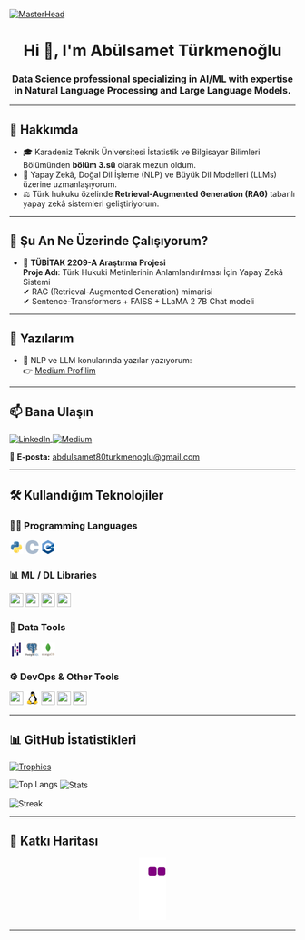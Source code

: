 [![MasterHead](https://dataaspirant.com/wp-content/uploads/2025/04/1-2.png)](https://github.com/AbdulSametTurkmenoglu)

<h1 align="center">Hi 👋, I'm Abülsamet Türkmenoğlu</h1>
<h3 align="center">Data Science professional specializing in AI/ML with expertise in Natural Language Processing and Large Language Models.</h3>

---

## 🚀 Hakkımda

- 🎓 Karadeniz Teknik Üniversitesi İstatistik ve Bilgisayar Bilimleri Bölümünden **bölüm 3.sü** olarak mezun oldum.  
- 🤖 Yapay Zekâ, Doğal Dil İşleme (NLP) ve Büyük Dil Modelleri (LLMs) üzerine uzmanlaşıyorum.  
- ⚖️ Türk hukuku özelinde **Retrieval-Augmented Generation (RAG)** tabanlı yapay zekâ sistemleri geliştiriyorum.

---

## 🧪 Şu An Ne Üzerinde Çalışıyorum?

- 🔭 **TÜBİTAK 2209-A Araştırma Projesi**  
  **Proje Adı**: Türk Hukuki Metinlerinin Anlamlandırılması İçin Yapay Zekâ Sistemi  
  ✔ RAG (Retrieval-Augmented Generation) mimarisi  
  ✔ Sentence-Transformers + FAISS + LLaMA 2 7B Chat modeli

---

## 📝 Yazılarım

- 📄 NLP ve LLM konularında yazılar yazıyorum:  
  👉 [Medium Profilim](https://medium.com/@rootsamet.8034)

---

## 📫 Bana Ulaşın

<p align="left">
  <a href="https://linkedin.com/in/sametturkmenoglu" target="_blank">
    <img align="center" src="https://raw.githubusercontent.com/rahuldkjain/github-profile-readme-generator/master/src/images/icons/Social/linked-in-alt.svg" alt="LinkedIn" height="30" width="40" />
  </a>
  <a href="https://medium.com/@rootsamet.8034" target="_blank">
    <img align="center" src="https://raw.githubusercontent.com/rahuldkjain/github-profile-readme-generator/master/src/images/icons/Social/medium.svg" alt="Medium" height="30" width="40" />
  </a>
</p>

📧 **E-posta:** abdulsamet80turkmenoglu@gmail.com

---
## 🛠️ Kullandığım Teknolojiler

### 🧑‍💻 Programming Languages
<img src="https://raw.githubusercontent.com/devicons/devicon/master/icons/python/python-original.svg" width="24" height="24" />
<img src="https://raw.githubusercontent.com/devicons/devicon/master/icons/c/c-original.svg" width="24" height="24" />
<img src="https://raw.githubusercontent.com/devicons/devicon/master/icons/cplusplus/cplusplus-original.svg" width="24" height="24" />

### 📊 ML / DL Libraries
<img src="https://www.vectorlogo.zone/logos/pytorch/pytorch-icon.svg" width="24" height="24" />
<img src="https://www.vectorlogo.zone/logos/tensorflow/tensorflow-icon.svg" width="24" height="24" />
<img src="https://upload.wikimedia.org/wikipedia/commons/0/05/Scikit_learn_logo_small.svg" width="24" height="24" />
<img src="https://seaborn.pydata.org/_images/logo-mark-lightbg.svg" width="24" height="24" />

### 🧪 Data Tools
<img src="https://raw.githubusercontent.com/devicons/devicon/2ae2a900d2f041da66e950e4d48052658d850630/icons/pandas/pandas-original.svg" width="24" height="24" />
<img src="https://raw.githubusercontent.com/devicons/devicon/master/icons/postgresql/postgresql-original-wordmark.svg" width="24" height="24" />
<img src="https://raw.githubusercontent.com/devicons/devicon/master/icons/mongodb/mongodb-original-wordmark.svg" width="24" height="24" />

### ⚙️ DevOps & Other Tools
<img src="https://www.vectorlogo.zone/logos/git-scm/git-scm-icon.svg" width="24" height="24" />
<img src="https://raw.githubusercontent.com/devicons/devicon/master/icons/linux/linux-original.svg" width="24" height="24" />
<img src="https://www.vectorlogo.zone/logos/docker/docker-icon.svg" width="24" height="24" />
<img src="https://www.vectorlogo.zone/logos/opencv/opencv-icon.svg" width="24" height="24" />
<img src="https://www.vectorlogo.zone/logos/figma/figma-icon.svg" width="24" height="24" />

---
## 📊 GitHub İstatistikleri

<p align="left">
  <a href="https://github.com/ryo-ma/github-profile-trophy">
    <img src="https://github-profile-trophy.vercel.app/?username=abdulsametturkmenoglu&theme=radical" alt="Trophies" />
  </a>
</p>

<p>
  <img align="left" src="https://github-readme-stats.vercel.app/api/top-langs?username=abdulsametturkmenoglu&show_icons=true&locale=en&layout=compact" alt="Top Langs" />
</p>

<p>&nbsp;<img align="center" src="https://github-readme-stats.vercel.app/api?username=abdulsametturkmenoglu&show_icons=true&locale=en" alt="Stats" /></p>

<p><img align="center" src="https://github-readme-streak-stats.herokuapp.com/?user=abdulsametturkmenoglu&theme=dark" alt="Streak" /></p>

---

## 🧩 Katkı Haritası

<p align="center">
  <img src="https://github.com/AbdulSametTurkmenoglu/AbdulSametTurkmenoglu/blob/output/github-contribution-grid-snake.gif" alt="snake" />
</p>

---


